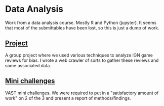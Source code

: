 # Data Analysis
Work from a data analysis course.
Mostly R and Python (jupyter).
It seems that most of the submittables have been lost, so this is just a dump of work.


## [Project](Project/)
A group project where we used various techniques to analyze IGN game reviews for bias.
I wrote a web crawler of sorts to gather these reviews and some associated data.

## [Mini challenges](<mini challenge/>)
VAST mini challenges.
We were required to put in a "satisfactory amount of work" on 2 of the 3 and present a report of methods/findings.
